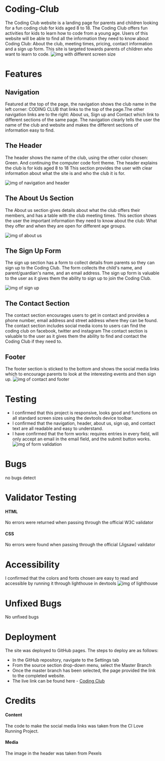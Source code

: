 # Coding-Club
The Coding Club website is a landing page for parents and children looking for a fun coding club for kids aged 8 to 18. The Coding Club offers fun activities for kids to learn how to code from a young age.
Users of this website will be able to find all the information they need to know about Coding Club: About the club, meeting times, pricing, contact information and a sign up form. This site is targeted towards parents of children who want to learn to code.
![img with different screen size](/assets/image/pp1_readme.jpg)
# Features
## Navigation
Featured at the top of the page, the navigation shows the club name in the left corner: CODING CLUB that links to the top of the page.The other navigation links are to the right: About us, Sign up and Contact which link to different sections of the same page.
The navigation clearly tells the user the name of the club and website and makes the different sections of information easy to find.
## The Header
The header shows the name of the club, using the other color chosen: Green. And continuing the computer code font theme.
The header explains the club is for kids aged 8 to 18
This section provides the user with clear information about what the site is and who the club it is for.

![img of navigation and header](/assets/image/coding%20club1.PNG)

## The About Us Section
The About us section gives details about what the club offers their members, and has a table with the club meeting times.
This section shows the user the important information they need to know about the club: What they offer and when they are open for different age groups.

![img of about us](/assets/image/about%20us.PNG)
## The Sign Up Form
The sign up section has a form to collect details from parents so they can sign up to the Coding Club. The form collects the child's name, and parent/guardian's name, and an email address.
The sign up form is valuable to the user as it gives them the ability to sign up to join the Coding Club.

![img of sign up](/assets/image/sign%20up.PNG)
## The Contact Section
The contact section encourages users to get in contact and provides a phone number, email address and street address where they can be found.
The contact section includes social media icons to users can find the coding club on facebook, twitter and instagram
The contact section is valuable to the user as it gives them the ability to find and contact the Coding Club if they need to.
## Footer
The footer section is sticked to the bottom and shows the social media links which to encourage parents to look at the interesting events and then sign up.
![img of contact and footer](/assets/image/contact%20us%20and%20footer.PNG)
# Testing
- I confirmed that this project is responsive, looks good and functions on all standard screen sizes using the devtools device toolbar.
- I confirmed that the navigation, header, about us, sign up, and contact text are all readable and easy to understand.
- I have confirmed that the form works: requires entries in every field, will only accept an email in the email field, and the submit button works.
![img of form validation](/assets/image/form%20validation.png)
# Bugs
no bugs detect

# Validator Testing

#### HTML
No errors were returned when passing through the official W3C validator

#### CSS
No errors were found when passing through the official (Jigsaw) validator

# Accessibility
I confirmed that the colors and fonts chosen are easy to read and accessible by running it through lighthouse in devtools
![img of lighthouse](/assets/image/lighthouse.PNG)
# Unfixed Bugs
No unfixed bugs
# Deployment
The site was deployed to GitHub pages. The steps to deploy are as follows:
- In the GitHub repository, navigate to the Settings tab
- From the source section drop-down menu, select the Master Branch
- Once the master branch has been selected, the page provided the link to the completed website.
- The live link can be found here - [Coding Club](https://8000-wujiaan2022-codingclub-9g3gsrlqseu.ws-eu97.gitpod.io/)
# Credits
#### Content
The code to make the social media links was taken from the CI Love Running Project.
#### Media
The image in the header was taken from Pexels




